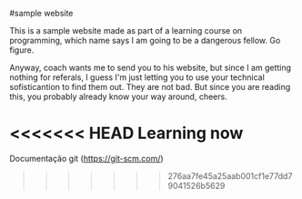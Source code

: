 #sample website

This is a sample website made as part of a learning course on programming, which name says I am going to be a dangerous fellow. Go figure.

Anyway, coach wants me to send you to his website, but since I am getting nothing for referals, I guess I'm just letting you to use your technical sofisticantion to find them out. They are not bad. But since you are reading this, you probably already know your way around, cheers.

<<<<<<< HEAD
Learning now
=======
Documentação git (https://git-scm.com/)
>>>>>>> 276aa7fe45a25aab001cf1e77dd79041526b5629
